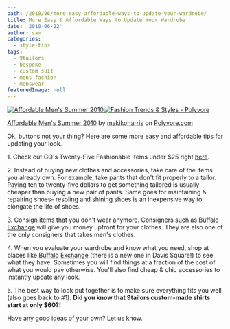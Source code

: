 ```yaml
---
path: /2010/06/more-easy-affordable-ways-to-update-your-wardrobe/
title: More Easy & Affordable Ways to Update Your Wardrobe
date: '2010-06-22'
author: sam
categories:
  - style-tips
tags:
  - 9tailors
  - bespoke
  - custom suit
  - mens fashion
  - menswear
featuredImage: null
---
```

[![Affordable Men's Summer 2010](http://www.polyvore.com/cgi/img-set/BQcDAAAAAwoDanBnAAAABC5vdXQKFjhBVmlMZnhfM3hHTWNOeENtQkNUUEEAAAACaWQKAXgAAAAEc2l6ZQ.jpg "Affordable Men's Summer 2010")](http://www.polyvore.com/affordable_mens_summer_2010/set?.embedder=1536106&.mid=embed&id=19991060)[![Fashion Trends & Styles - Polyvore](http://www.polyvorecdn.com/rsrc/img/logo_embed_alt_63x21.png "Fashion Trends & Styles - Polyvore")](http://www.polyvore.com/)

 [Affordable Men's Summer 2010](http://www.polyvore.com/affordable_mens_summer_2010/set?.embedder=1536106&.mid=embed&id=19991060) by [makikoharris](http://www.polyvore.com/cgi/profile?.embedder=1536106&.mid=embed&id=1536106) on [Polyvore.com](http://www.polyvore.com/)

 Ok, buttons not your thing? Here are some more easy and affordable tips for updating your look. 

1\. Check out GQ's Twenty-Five Fashionable Items under $25 right [here](http://www.gq.com/style/wear-it-now/201006/best-twenty-five-fashion-items-under-twenty-five-dollars#slide=1). 

2\. Instead of buying new clothes and accessories, take care of the items you already own. For example, take pants that don't fit properly to a tailor. Paying ten to twenty-five dollars to get something tailored is usually cheaper than buying a new pair of pants. Same goes for maintaining & repairing shoes- resoling and shining shoes is an inexpensive way to elongate the life of shoes. 

3\. Consign items that you don't wear anymore. Consigners such as [Buffalo Exchange](http://www.buffaloexchange.com/) will give you money upfront for your clothes. They are also one of the only consigners that takes men's clothes. 

4\. When you evaluate your wardrobe and know what you need, shop at places like [Buffalo Exchange](http://www.buffaloexchange.com/) (there is a new one in Davis Square!) to see what they have. Sometimes you will find things at a fraction of the cost of what you would pay otherwise. You'll also find cheap & chic accessories to instantly update any look. 

5\. The best way to look put together is to make sure everything fits you well (also goes back to #1). **Did you know that 9tailors custom-made shirts start at only $60?!**

Have any good ideas of your own? Let us know.